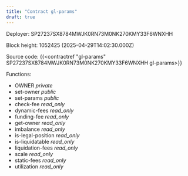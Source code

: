 ```yaml
---
title: "Contract gl-params"
draft: true
---
```

Deployer: SP27237SX8784MWJK0RN73M0NK270KMY33F6WNXHH


 



Block height: 1052425 (2025-04-29T14:02:30.000Z)

Source code: {{<contractref "gl-params" SP27237SX8784MWJK0RN73M0NK270KMY33F6WNXHH gl-params>}}

Functions:

* OWNER _private_
* set-owner _public_
* set-params _public_
* check-fee _read_only_
* dynamic-fees _read_only_
* funding-fee _read_only_
* get-owner _read_only_
* imbalance _read_only_
* is-legal-position _read_only_
* is-liquidatable _read_only_
* liquidation-fees _read_only_
* scale _read_only_
* static-fees _read_only_
* utilization _read_only_
